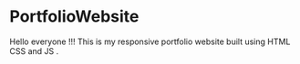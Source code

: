 # PortfolioWebsite
Hello everyone !!! This is my responsive portfolio website built using HTML CSS and JS .
